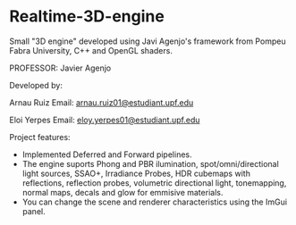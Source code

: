 # Realtime-3D-engine
Small "3D engine" developed using Javi Agenjo's framework from Pompeu Fabra University, C++ and OpenGL shaders.

PROFESSOR:
Javier Agenjo

Developed by:

Arnau Ruiz
Email: arnau.ruiz01@estudiant.upf.edu

Eloi Yerpes
Email: eloy.yerpes01@estudiant.upf.edu

Project features:
  - Implemented Deferred and Forward pipelines.
  - The engine suports Phong and PBR ilumination, spot/omni/directional light sources, SSAO+, Irradiance Probes, HDR cubemaps with reflections, reflection probes, volumetric directional light, tonemapping, normal maps, decals and glow for emmisive materials.
  - You can change the scene and renderer characteristics using the ImGui panel. 
